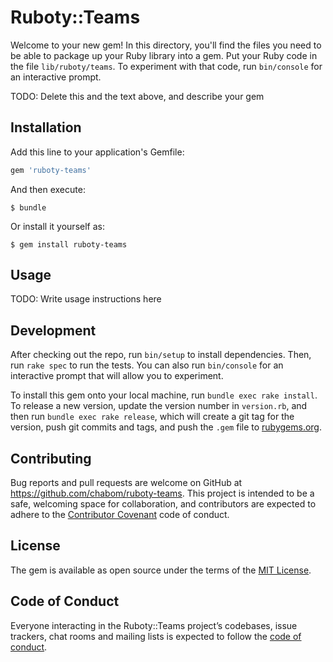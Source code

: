 # Ruboty::Teams

Welcome to your new gem! In this directory, you'll find the files you need to be able to package up your Ruby library into a gem. Put your Ruby code in the file `lib/ruboty/teams`. To experiment with that code, run `bin/console` for an interactive prompt.

TODO: Delete this and the text above, and describe your gem

## Installation

Add this line to your application's Gemfile:

```ruby
gem 'ruboty-teams'
```

And then execute:

    $ bundle

Or install it yourself as:

    $ gem install ruboty-teams

## Usage

TODO: Write usage instructions here

## Development

After checking out the repo, run `bin/setup` to install dependencies. Then, run `rake spec` to run the tests. You can also run `bin/console` for an interactive prompt that will allow you to experiment.

To install this gem onto your local machine, run `bundle exec rake install`. To release a new version, update the version number in `version.rb`, and then run `bundle exec rake release`, which will create a git tag for the version, push git commits and tags, and push the `.gem` file to [rubygems.org](https://rubygems.org).

## Contributing

Bug reports and pull requests are welcome on GitHub at https://github.com/chabom/ruboty-teams. This project is intended to be a safe, welcoming space for collaboration, and contributors are expected to adhere to the [Contributor Covenant](http://contributor-covenant.org) code of conduct.

## License

The gem is available as open source under the terms of the [MIT License](https://opensource.org/licenses/MIT).

## Code of Conduct

Everyone interacting in the Ruboty::Teams project’s codebases, issue trackers, chat rooms and mailing lists is expected to follow the [code of conduct](https://github.com/chabom/ruboty-teams/blob/master/CODE_OF_CONDUCT.md).
